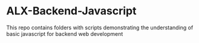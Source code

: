 # ALX-Backend-Javascript

This repo contains folders with scripts demonstrating the understanding of basic
javascript for backend web development
